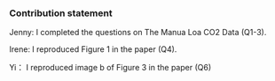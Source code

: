 ### Contribution statement

Jenny: I completed the questions on The Manua Loa CO2 Data (Q1-3). 

Irene: I reproduced Figure 1 in the paper (Q4).

Yi： I reproduced image b of Figure 3 in the paper (Q6)

```python

```
